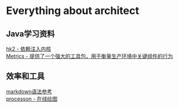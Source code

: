 
# Everything about architect

## Java学习资料
[hk2 - 依赖注入内核](https://javaee.github.io/hk2/)  
[Metrics - 提供了一个强大的工具包，用于衡量生产环境中关键组件的行为](https://metrics.dropwizard.io/4.0.0/index.html)


## 效率和工具
[markdown语法参考](https://www.markdownguide.org/)  
[processon - 在线绘图](https://www.processon.com/)




